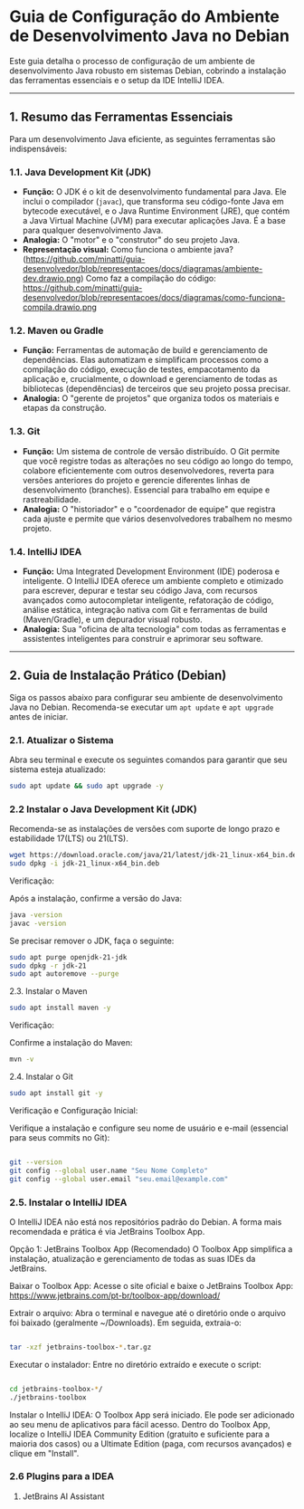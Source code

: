 # Guia de Configuração do Ambiente de Desenvolvimento Java no Debian

Este guia detalha o processo de configuração de um ambiente de desenvolvimento Java robusto em sistemas Debian, cobrindo a instalação das ferramentas essenciais e o setup da IDE IntelliJ IDEA.

---

## 1. Resumo das Ferramentas Essenciais

Para um desenvolvimento Java eficiente, as seguintes ferramentas são indispensáveis:

### 1.1. Java Development Kit (JDK)

* **Função:** O JDK é o kit de desenvolvimento fundamental para Java. Ele inclui o compilador (`javac`), que transforma seu código-fonte Java em bytecode executável, e o Java Runtime Environment (JRE), que contém a Java Virtual Machine (JVM) para executar aplicações Java. É a base para qualquer desenvolvimento Java.
* **Analogia:** O "motor" e o "construtor" do seu projeto Java.
* **Representação visual:** Como funciona o ambiente java? 
(https://github.com/minatti/guia-desenvolvedor/blob/representacoes/docs/diagramas/ambiente-dev.drawio.png)
Como faz a compilação do código: https://github.com/minatti/guia-desenvolvedor/blob/representacoes/docs/diagramas/como-funciona-compila.drawio.png

### 1.2. Maven ou Gradle

* **Função:** Ferramentas de automação de build e gerenciamento de dependências. Elas automatizam e simplificam processos como a compilação do código, execução de testes, empacotamento da aplicação e, crucialmente, o download e gerenciamento de todas as bibliotecas (dependências) de terceiros que seu projeto possa precisar.
* **Analogia:** O "gerente de projetos" que organiza todos os materiais e etapas da construção.

### 1.3. Git

* **Função:** Um sistema de controle de versão distribuído. O Git permite que você registre todas as alterações no seu código ao longo do tempo, colabore eficientemente com outros desenvolvedores, reverta para versões anteriores do projeto e gerencie diferentes linhas de desenvolvimento (branches). Essencial para trabalho em equipe e rastreabilidade.
* **Analogia:** O "historiador" e o "coordenador de equipe" que registra cada ajuste e permite que vários desenvolvedores trabalhem no mesmo projeto.

### 1.4. IntelliJ IDEA

* **Função:** Uma Integrated Development Environment (IDE) poderosa e inteligente. O IntelliJ IDEA oferece um ambiente completo e otimizado para escrever, depurar e testar seu código Java, com recursos avançados como autocompletar inteligente, refatoração de código, análise estática, integração nativa com Git e ferramentas de build (Maven/Gradle), e um depurador visual robusto.
* **Analogia:** Sua "oficina de alta tecnologia" com todas as ferramentas e assistentes inteligentes para construir e aprimorar seu software.

---

## 2. Guia de Instalação Prático (Debian)

Siga os passos abaixo para configurar seu ambiente de desenvolvimento Java no Debian. Recomenda-se executar um `apt update` e `apt upgrade` antes de iniciar.

### 2.1. Atualizar o Sistema

Abra seu terminal e execute os seguintes comandos para garantir que seu sistema esteja atualizado:

```bash
sudo apt update && sudo apt upgrade -y
```

### 2.2 Instalar o Java Development Kit (JDK)

Recomenda-se as instalações de versões com suporte de longo prazo e estabilidade
17(LTS) ou 21(LTS).

```bash 
wget https://download.oracle.com/java/21/latest/jdk-21_linux-x64_bin.deb
sudo dpkg -i jdk-21_linux-x64_bin.deb
```

Verificação:

Após a instalação, confirme a versão do Java:

```bash
java -version
javac -version
```

Se precisar remover o JDK, faça o seguinte:

```bash
sudo apt purge openjdk-21-jdk
sudo dpkg -r jdk-21
sudo apt autoremove --purge
```

2.3. Instalar o Maven

```bash
sudo apt install maven -y
```

Verificação:

Confirme a instalação do Maven:

```bash
mvn -v
```

2.4. Instalar o Git

```bash
sudo apt install git -y
```
Verificação e Configuração Inicial:

Verifique a instalação e configure seu nome de usuário e e-mail (essencial para seus commits no Git):

```bash

git --version
git config --global user.name "Seu Nome Completo"
git config --global user.email "seu.email@example.com"

```


### 2.5. Instalar o IntelliJ IDEA
O IntelliJ IDEA não está nos repositórios padrão do Debian. A forma mais recomendada e prática é via JetBrains Toolbox App.

Opção 1: JetBrains Toolbox App (Recomendado)
O Toolbox App simplifica a instalação, atualização e gerenciamento de todas as suas IDEs da JetBrains.

Baixar o Toolbox App:
Acesse o site oficial e baixe o JetBrains Toolbox App:
https://www.jetbrains.com/pt-br/toolbox-app/download/

Extrair o arquivo:
Abra o terminal e navegue até o diretório onde o arquivo foi baixado (geralmente ~/Downloads). Em seguida, extraia-o:

```bash

tar -xzf jetbrains-toolbox-*.tar.gz
```

Executar o instalador:
Entre no diretório extraído e execute o script:


```bash

cd jetbrains-toolbox-*/
./jetbrains-toolbox
```
Instalar o IntelliJ IDEA:
O Toolbox App será iniciado. Ele pode ser adicionado ao seu menu de aplicativos para fácil acesso. Dentro do Toolbox App, localize o IntelliJ IDEA Community Edition (gratuito e suficiente para a maioria dos casos) ou a Ultimate Edition (paga, com recursos avançados) e clique em "Install".

### 2.6 Plugins para a IDEA

1. JetBrains AI Assistant





